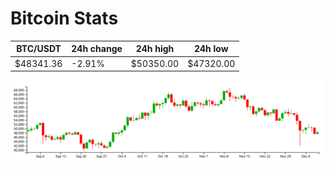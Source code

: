 # Bitcoin Stats

BTC/USDT|24h change|24h high|24h low|
|---|---|---|---|
|$48341.36|-2.91%|$50350.00|$47320.00|

<img src="./chart.svg">
